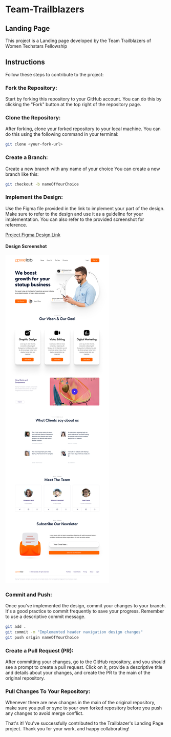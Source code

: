 # Team-Trailblazers

## Landing Page

This project is a Landing page developed by the Team Trailblazers of Women Techstars Fellowship

## Instructions
Follow these steps to contribute to the project:

### Fork the Repository: 
Start by forking this repository to your GitHub account. You can do this by clicking the "Fork" button at the top right of the repository page.

### Clone the Repository: 
After forking, clone your forked repository to your local machine. You can do this using the following command in your terminal:

```bash
git clone <your-fork-url>
```

### Create a Branch: 
Create a new branch with any name of your choice You can create a new branch like this:

```bash
git checkout -b nameOfYourChoice
```

### Implement the Design: 
Use the Figma file provided in the link to implement your part of the design. Make sure to refer to the design and use it as a guideline for your implementation. 
You can also refer to the provided screenshot for reference.

[Project Figma Design Link](https://www.figma.com/file/DaoxzH5m0T693kI9VW7I1A/Agency-Landing-Page-(Community)?type=design&node-id=2-2&mode=design&t=DwFfT3RuchJ6eMY9-0)
#### Design Screenshot
![Project Design Screenshot](/images/LandingPage.png)

### Commit and Push: 
Once you've implemented the design, commit your changes to your branch. It's a good practice to commit frequently to save your progress. Remember to use a descriptive commit message.

```bash
git add .
git commit -m "Implemented header navigation design changes"
git push origin nameOfYourChoice
```

### Create a Pull Request (PR): 
After committing your changes, go to the GitHub repository, and you should see a prompt to create a pull request. 
Click on it, provide a descriptive title and details about your changes, and create the PR to the main of the original repository.

### Pull Changes To Your Repository: 
Whenever there are new changes in the main of the original repository, make sure you pull or sync to your own forked repository before you push any changes to avoid merge conflict.

That's it! You've successfully contributed to the Trailblazer's Landing Page project. 
Thank you for your work, and happy collaborating!
